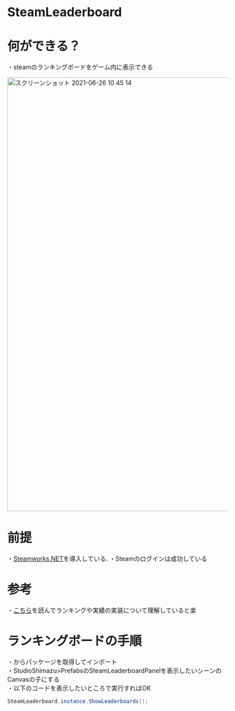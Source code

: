 # SteamLeaderboard
# 何ができる？
・steamのランキングボードをゲーム内に表示できる

<img width="992" alt="スクリーンショット 2021-06-26 10 45 14" src="https://user-images.githubusercontent.com/6568021/123498569-ba471f00-d66b-11eb-93da-1671bf48b431.png">


# 前提
・[Steamworks.NET](https://steamworks.github.io)を導入している.
・Steamのログインは成功している

# 参考
・[こちら](https://kan-kikuchi.hatenablog.com/entry/Steam_Ranking)を読んでランキングや実績の実装について理解していると楽

# ランキングボードの手順
・[]()からパッケージを取得してインポート  
・StudioShimazu>PrefabsのSteamLeaderboardPanelを表示したいシーンのCanvasの子にする  
・以下のコードを表示したいところで実行すればOK  

```csharp
SteamLeaderboard.instance.ShowLeaderboards();
```


